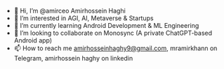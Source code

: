 - 👋 Hi, I’m @amirceo Amirhossein Haghi
- 👀 I’m interested in AGI, AI, Metaverse & Startups
- 🌱 I’m currently learning Android Development & ML Engineering
- 💞️ I’m looking to collaborate on Monosync (A private ChatGPT-based Android app)
- 📫 How to reach me amirhosseinhaghy9@gmail.com, mramirkhann on Telegram, amirhossein haghy on linkedin
